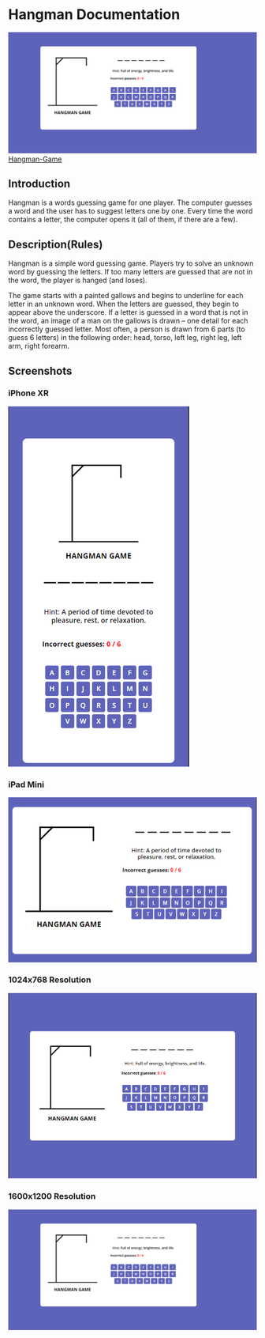 # Hangman Documentation
![1600x1200](/Screenshots/1600x1200.png)
[Hangman-Game](https://munchedbox23.github.io/Hangman-Game/)

## Introduction
Hangman is a words guessing game for one player. The computer guesses a word and the user has to suggest letters one by one. Every time the word contains a letter, the computer opens it (all of them, if there are a few). 

## Description(Rules)
Hangman is a simple word guessing game. Players try to solve an unknown word by guessing the letters. If too many letters are guessed that are not in the word, the player is hanged (and loses).

The game starts with a painted gallows and begins to underline for each letter in an unknown word. When the letters are guessed, they begin to appear above the underscore. If a letter is guessed in a word that is not in the word, an image of a man on the gallows is drawn – one detail for each incorrectly guessed letter. Most often, a person is drawn from 6 parts (to guess 6 letters) in the following order: head, torso, left leg, right leg, left arm, right forearm.

## Screenshots

### iPhone XR
![iPhone SE](/Screenshots/IPhoneXR.png)

### iPad Mini
![iPad Mini](/Screenshots/iPadMini.png)

### 1024x768 Resolution
![1024x768](/Screenshots/1024x768.png)

### 1600x1200 Resolution
![1600x1200](/Screenshots/1600x1200.png)
